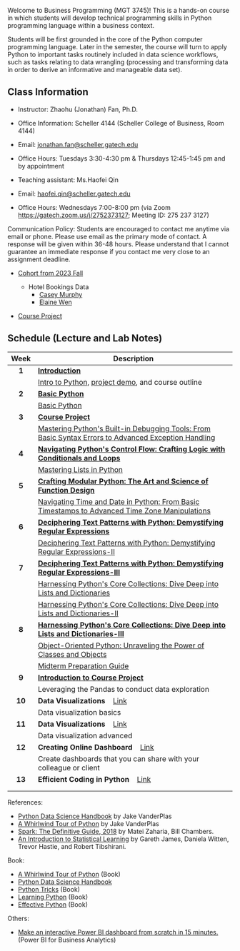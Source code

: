Welcome to Business Programming (MGT 3745)! This is a hands-on course in which students will develop technical programming skills in Python programming
language within a business context.

Students will be first grounded in the core of the Python computer programming language. Later in the semester, the course will turn to apply Python to important tasks routinely included in data science workflows, such as tasks relating to data wrangling (processing and transforming data in order to derive an informative and manageable data set).

<!---https://catalog.barnard.edu/barnard-college/courses-instruction/course-search/?term=3&level=4000%2C9999&pl=0&ph=10&college=BC--->


<!---While covering core concepts like univariate and multivariate forecasting/evaluation of forecasts is critical, I believe we should also cover topics like approaching a forecasting a problem, wrangling with time series data/objects, advanced topics like neural networks for time series, hierarchical data, and practical issues when approaching a problem and implementing a solution.--->


<!---This is a course in the analysis of time series data with emphasis on the appropriate choice of models for estimation, testing, and forecasting. Topics or methodologies covered include Univariate Box-Jenkins for fitting and forecasting time series; ARIMA models, stationarity and nonstationarity; diagnosing time series models; transformations; forecasting: point and interval forecasts; seasonal time series models; modeling volatility with ARCH, GARCH; modeling time series with trends; and other methods. --->



<!---Many materials are from [Dr. Yan Yu](https://business.uc.edu/faculty-and-research/departments/obais/faculty/yan-yu.html)’s class notes. --->
<!---Thanks for the contribution from previous Ph.D. students. --->
<!---http://jeffgoldsmith.com/IWAFDA/shortcourse_fosr.html --->
 
<!---Framework for approaching forecasting projects --->
<!---Understanding of traditional and modern approaches to forecasting --->
<!---Exposure to common challenges and how to overcome --->
<!---https://github.com/zzz1990771/data_exp_python/blob/main/index.md?plain=1--->


## Class Information
* Instructor: Zhaohu (Jonathan) Fan, Ph.D.
* Office Information: Scheller 4144 (Scheller College of Business, Room 4144) 
* Email: jonathan.fan@scheller.gatech.edu
* Office Hours: Tuesdays 3:30-4:30 pm & Thursdays 12:45-1:45 pm and by appointment

* Teaching assistant: Ms.Haofei Qin 
* Email: haofei.qin@scheller.gatech.edu
* Office Hours: Wednesdays 7:00-8:00 pm (via Zoom https://gatech.zoom.us/j/2752373127; Meeting ID: 275 237 3127)
 
Communication Policy: Students are encouraged to contact me anytime via email or phone. Please use email as the primary mode of contact.  A response will be given within 36-48 hours.  Please understand that I cannot guarantee an immediate response if you contact me very close to an assignment deadline. 

 * [Cohort from 2023 Fall](https://github.com/jonathanatuscpsu/Business-Programming)
      * Hotel Bookings Data
        *  [Casey Murphy](https://jonathanatuscpsu.github.io/Business-Programming/Casey-Murphy-MGT-3745-Hotel-Cancellations.pdf)
        *  [Elaine Wen](https://jonathanatuscpsu.github.io/Business-Programming/Elaine-Wen-MGT-3745-Final-Project.pdf)

 * [Course Project](https://jonathanatuscpsu.github.io/Business-Programming/course-project.html)

## Schedule (Lecture and Lab Notes)

| Week          | Description  |
|:-------------:|--------------|
| **1**         | **[Introduction](Business-Programming-Lecture-1.pdf)** &nbsp;&nbsp;   |
|               |  [Intro to Python](https://jonathanatuscpsu.github.io/Business-Programming/1A_Introduction_to_Python.html), [project demo](https://colab.research.google.com/drive/1Hxai0VZ5IjsGsqcaf5MDX93yu_NLUo1X?usp=sharing), and course outline|
| **2**         | **[Basic Python](Business-Programming-Lecture-2.pdf)** &nbsp;&nbsp;   |
|               | [Basic Python](Business-Programming-Lecture-3.pdf) |
| **3**| **[Course Project](https://jonathanatuscpsu.github.io/Business-Programming/course-project.html)**  &nbsp;&nbsp; |
|               | [Mastering Python's Built-in Debugging Tools: From Basic Syntax Errors to Advanced Exception Handling](Business-Programming-Lecture-4.pdf)   
| **4**         | **[Navigating Python's Control Flow: Crafting Logic with Conditionals and Loops](Business-Programming-Lecture-5.pdf)** &nbsp;&nbsp;   |
|               | [Mastering Lists in Python](Business-Programming-Lecture-6.pdf) |
| **5**         | **[Crafting Modular Python: The Art and Science of Function Design](Business-Programming-Lecture-7.pdf)** &nbsp;&nbsp;  |
|               | [Navigating Time and Date in Python: From Basic Timestamps to Advanced Time Zone Manipulations](Business-Programming-Lecture-8.pdf) |
| **6**         | **[Deciphering Text Patterns with Python: Demystifying Regular Expressions](Business-Programming-Lecture-9.pdf)** &nbsp;&nbsp;   |
|               | [Deciphering Text Patterns with Python: Demystifying Regular Expressions-II](Business-Programming-Lecture-10.pdf)
| **7**         | **[Deciphering Text Patterns with Python: Demystifying Regular Expressions-III](Business-Programming-Lecture-11.pdf)** &nbsp;&nbsp;  |
|               | [Harnessing Python's Core Collections: Dive Deep into Lists and Dictionaries](Business-Programming-Lecture-12.pdf) |
|               | [Harnessing Python's Core Collections: Dive Deep into Lists and Dictionaries-II](Business-Programming-Lecture-13.pdf)|
| **8**         | **[Harnessing Python's Core Collections: Dive Deep into Lists and Dictionaries-III](Business-Programming-Lecture-14.pdf)** &nbsp;&nbsp; |
|               | [Object-Oriented Python: Unraveling the Power of Classes and Objects](Business-Programming-Lecture-15.pdf) |
|               | [Midterm Preparation Guide](Business-Programming-Lecture-16.pdf) |
| **9**         | **[Introduction to Course Project](Business-Programming-Lecture-17.pdf)** &nbsp;&nbsp;  |
|               | Leveraging the Pandas to conduct data exploration    |
| **10**        | **Data Visualizations** &nbsp;&nbsp; [Link]()  |
|               | Data visualization basics|
| **11**        | **Data Visualizations** &nbsp;&nbsp; [Link]()  |
|               | Data visualization advanced|
| **12**        | **Creating Online Dashboard** &nbsp;&nbsp; [Link]() |
|               | Create dashboards that you can share with your colleague or client|
| **13**        | **Efficient Coding in Python** &nbsp;&nbsp; [Link]() |
|               |   |
|               | |


<!---Class videos, homework, and class projects are available in Canvas. Please check your homework in Canvas and submit all your homework through Canvas. All announcements are in Canvas.--->

References:

* [Python Data Science Handbook](http://shop.oreilly.com/product/0636920034919.do) by Jake VanderPlas
* [A Whirlwind Tour of Python](http://www.oreilly.com/programming/free/a-whirlwind-tour-of-python.csp) by Jake VanderPlas
* [Spark: The Definitive Guide, 2018](https://learning.oreilly.com/library/view/spark-the-definitive/9781491912201/) by Matei Zaharia, Bill Chambers.
* [An Introduction to Statistical Learning](http://www-bcf.usc.edu/~gareth/ISL/) by Gareth James, Daniela Witten, Trevor Hastie, and Robert Tibshirani.

Book:
- [A Whirlwind Tour of Python](https://jakevdp.github.io/WhirlwindTourOfPython/index.html) (Book)
- [Python Data Science Handbook](https://jakevdp.github.io/PythonDataScienceHandbook/)
- [Python Tricks](https://www.amazon.com/Python-Tricks-Buffet-Awesome-Features/dp/1775093301) (Book)
- [Learning Python](https://www.amazon.com/Learning-Python-5th-Mark-Lutz/dp/1449355730) (Book)
- [Effective Python](https://effectivepython.com/) (Book)

Others:
- [Make an interactive Power BI dashboard from scratch in 15 minutes.](https://jakevdp.github.io/WhirlwindTourOfPython/index.tml) (Power BI for Business Analytics)

<!---must-have https://github.com/soltaniehha/Intro-to-Data-Analytics/blob/main/00-Python-Basics/01-Built-in-Scalar-Types.ipynb--->
<!---must-have# resouce 1 https://freelearning.anaconda.cloud/jupyter-notebook-basics/46128--->
<!---must-have# https://www.e-education.psu.edu/geog485/syllabus--->
<!---https://github.com/learning-zone/python-basics--->
<!--- Dan Shah, Applied Forecasting--->
<!---Alexander K. Antony,  Forecasting methods--->

